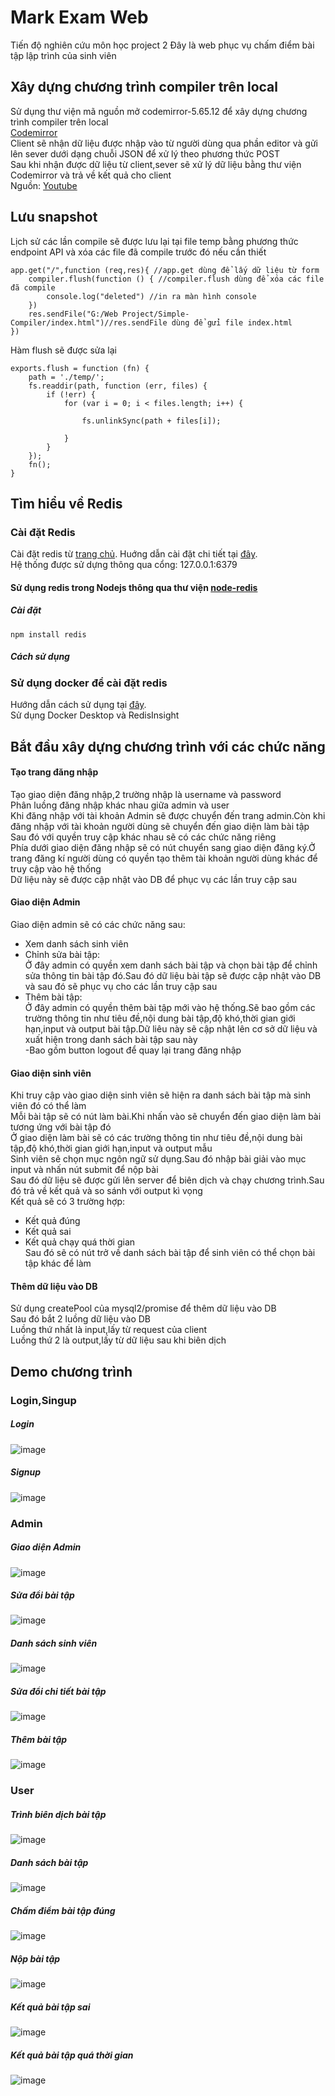 # Mark Exam Web
Tiến độ nghiên cứu môn học project 2
Đây là web phục vụ chấm điểm bài tập lập trình của sinh viên
## Xây dựng chương trình compiler trên local
Sử dụng thư viện mã nguồn mở codemirror-5.65.12 để xây dựng chương trình compiler trên local<br>
[Codemirror](https://codemirror.net/)<br>
Client sẽ nhận dữ liệu được nhập vào từ người dùng qua phần editor và gửi lên sever dưới dạng chuỗi JSON để xử lý theo phương thức POST<br>
Sau khi nhận được dữ liệu từ client,sever sẽ xử lý dữ liệu bằng thư viện Codemirror và trả về kết quả cho client<br>
Nguồn: [Youtube](https://youtu.be/doS4X0NKnJk)
## Lưu snapshot
Lịch sử các lần compile sẽ được lưu lại tại file temp bằng phương thức endpoint API và xóa các file đã compile trước đó nếu cần thiết<br>

```
app.get("/",function (req,res){ //app.get dùng để lấy dữ liệu từ form
    compiler.flush(function () { //compiler.flush dùng để xóa các file đã compile
        console.log("deleted") //in ra màn hình console
    })
    res.sendFile("G:/Web Project/Simple-Compiler/index.html")//res.sendFile dùng để gửi file index.html
})
```
Hàm flush sẽ được sửa lại
```
exports.flush = function (fn) {
	path = './temp/';
	fs.readdir(path, function (err, files) {
		if (!err) {
			for (var i = 0; i < files.length; i++) {

				fs.unlinkSync(path + files[i]);

			}
		}
	});
	fn();
}
```
## Tìm hiểu về Redis<br>
### Cài đặt Redis
Cài đặt redis từ [trang chủ](https://github.com/MicrosoftArchive/redis/releases).
Huớng dẫn cài đặt chi tiết tại [đây](https://stackjava.com/redis/huong-dan-cai-dat-redis-server-tren-windows.html).<br>
Hệ thống được sử dựng thông qua cổng: 127.0.0.1:6379<br>
#### Sử dụng redis trong Nodejs thông qua thư viện [node-redis](https://github.com/redis/node-redis#installation)
##### Cài đặt
`npm install redis`<br>
##### Cách sử dụng

### Sử dụng docker để cài đặt redis 
Hướng dẫn cách sử dụng tại [đây](https://topdev.vn/blog/cai-dat-redis-su-dung-docker/).<br>
Sử dụng Docker Desktop và RedisInsight

## Bắt đầu xây dựng chương trình với các chức năng
#### Tạo trang đăng nhập
Tạo giao diện đăng nhập,2 trường nhập là username và password<br>
Phân luồng đăng nhập khác nhau giữa admin và user<br>
Khi đăng nhập với tài khoản Admin sẽ được chuyển đến trang admin.Còn khi đăng nhập với tài khoản người dùng sẽ chuyển đến giao diện làm bài tập<br>
Sau đó với quyền truy cập khác nhau sẽ có các chức năng riêng<br>
Phía dưới giao diện đăng nhập sẽ có nút chuyển sang giao diện đăng ký.Ở trang đăng kí người dùng có quyền tạo thêm tài khoản người dùng khác để truy cập vào hệ thống<br>
Dữ liệu này sẽ được cập nhật vào DB để phục vụ các lần truy cập sau<br>

#### Giao diện Admin
Giao diện admin sẽ có các chức năng sau:<br>
- Xem danh sách sinh viên<br>
- Chỉnh sửa bài tập:<br>
    Ở đây admin có quyền xem danh sách bài tập và chọn bài tập để chỉnh sửa thông tin bài tập đó.Sau đó dữ liệu bài tập sẽ được cập nhật vào DB và sau đó sẽ phục vụ cho các lần truy cập sau<br>
- Thêm bài tập:<br>
    Ở đây admin có quyền thêm bài tập mới vào hệ thống.Sẽ bao gồm các trường thông tin như tiêu đề,nội dung bài tập,độ khó,thời gian giới hạn,input và output bài tập.Dữ liêu này sẽ cập nhật lên cơ sở dữ liệu và xuất hiện trong danh sách bài tập sau này<br>
-Bao gồm button logout để quay lại trang đăng nhập<br>

#### Giao diện sinh viên
Khi truy cập vào giao diện sinh viên sẽ hiện ra danh sách bài tập mà sinh viên đó có thể làm<br>
Mỗi bài tập sẽ có nút làm bài.Khi nhấn vào sẽ chuyển đến giao diện làm bài tương ứng với bài tập đó<br>
Ở giao diện làm bài sẽ có các trường thông tin như tiêu đề,nội dung bài tập,độ khó,thời gian giới hạn,input và output mẫu<br>
Sinh viên sẽ chọn mục ngôn ngữ sử dụng.Sau đó nhập bài giải vào mục input và nhấn nút submit để nộp bài<br>
Sau đó dữ liệu sẽ được gửi lên server để biên dịch và chạy chương trình.Sau đó trả về kết quả và so sánh với output kì vọng<br>
Kết quả sẽ có 3 trường hợp:<br>
- Kết quả đúng<br>
- Kết quả sai<br>
- Kết quả chạy quá thời gian<br>
Sau đó sẽ có nút trở về danh sách bài tập để sinh viên có thể chọn bài tập khác để làm<br>
#### Thêm dữ liệu vào DB
Sử dụng createPool của mysql2/promise để thêm dữ liệu vào DB<br>
Sau đó bắt 2 luồng dữ liệu vào DB<br>
Luồng thứ nhất là input,lấy từ request của client<br>
Luồng thứ 2 là output,lấy từ dữ liệu sau khi biên dịch<br>




## Demo chương trình
### Login,Singup
##### Login
![image](demo/login.png)<br>
##### Signup
![image](demo/signup.png)<br>
### Admin
##### Giao diện Admin
![image](demo/admin.png)<br>
##### Sửa đổi bài tập
![image](demo/update-exercise.png)<br>
##### Danh sách sinh viên
![image](demo/list-user.png)<br>
##### Sửa đổi chi tiết bài tập
![image](demo/update-exsercise-detail.png)<br>
##### Thêm bài tập
![image](demo/create-exercise.png)<br>
### User
##### Trình biên dịch bài tập
![image](demo/compiler.png)<br>
##### Danh sách bài tập
![image](demo/list-exercise.png)<br>
##### Chấm điểm bài tập đúng
![image](demo/mark-exercise.png)<br>
##### Nộp bài tập
![image](demo/solve-exercise.png)<br>
##### Kết quả bài tập sai
![image](demo/wrong.png)<br>
##### Kết quả bài tập quá thời gian
![image](demo/timelimit.png)<br>
